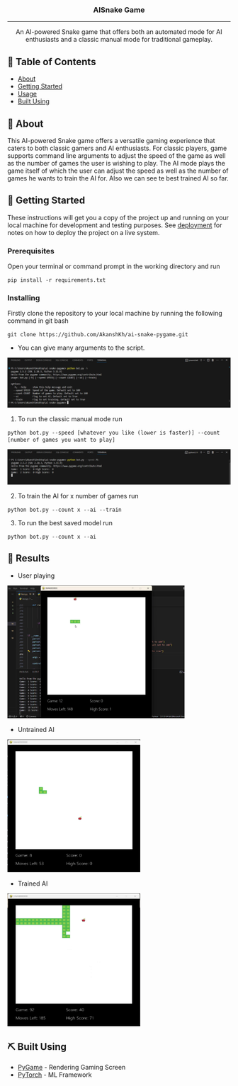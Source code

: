 

<h3 align="center">AISnake Game</h3>

---

<p align="center"> An AI-powered Snake game that offers both an automated mode for AI enthusiasts and a classic manual mode for traditional gameplay.
    <br> 
</p>

## 📝 Table of Contents

- [About](#about)
- [Getting Started](#getting_started)
- [Usage](#usage)
- [Built Using](#built_using)

## 🧐 About <a name = "about"></a>

This AI-powered Snake game offers a versatile gaming experience that caters to both classic gamers and AI enthusiasts. For classic players, game supports command line arguments to adjust the speed of the game as well as the number of games the user is wishing to play.
The AI mode plays the game itself of which the user can adjust the speed as well as the number of games he wants to train the AI for.
Also we can see te best trained AI so far.

## 🏁 Getting Started <a name = "getting_started"></a>

These instructions will get you a copy of the project up and running on your local machine for development and testing purposes. See [deployment](#deployment) for notes on how to deploy the project on a live system.

### Prerequisites

Open your terminal or command prompt in the working directory and run 

```
pip install -r requirements.txt
```

### Installing

Firstly clone the repository to your local machine by running the following command in git bash

```
git clone https://github.com/AkanshKh/ai-snake-pygame.git
```

- You can give many arguments to the script.

![image](./assets/1.png)

1) To run the classic manual mode run 

```
python bot.py --speed [whatever you like (lower is faster)] --count [number of games you want to play]
```

![image](./assets/2.png)


2) To train the AI for x number of games run 

```
python bot.py --count x --ai --train
```

3) To run the best saved model run

```
python bot.py --count x --ai
```

## 🎈 Results <a name="usage"></a>

- User playing

<img src="./assets/userPlaying.gif" width="400" height="300">


- Untrained AI

<img src="./assets/untrainedAI.gif" width="300" height="300">

- Trained AI

<img src="./assets/trainedAI.gif" width="300" height="300">

## ⛏️ Built Using <a name = "built_using"></a>

- [PyGame](https://www.pygame.org/news) - Rendering Gaming Screen
- [PyTorch](https://pytorch.org/) - ML Framework

